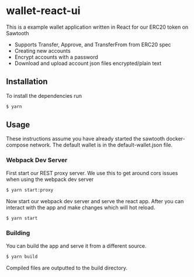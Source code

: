 # wallet-react-ui

This is a example wallet application written in React for our ERC20 token on Sawtooth

- Supports Transfer, Approve, and TransferFrom from ERC20 spec
- Creating new accounts 
- Encrypt accounts with a password 
- Download and upload account json files encrypted/plain text

## Installation 

To install the dependencies run 
```sh
$ yarn  
```

## Usage 

These instructions assume you have already started the sawtooth docker-compose network. The default wallet is in the default-wallet.json file.

### Webpack Dev Server

First start our REST proxy server. We use this to get around cors issues when using the webpack dev server

```sh
$ yarn start:proxy
```

Now start our webpack dev server and serve the react app. After you can interact with the app and make changes which will hot reload.

```sh 
$ yarn start
```

### Building 

You can build the app and serve it from a different source. 

```sh 
$ yarn build
```

Compiled files are outputted to the build directory. 
